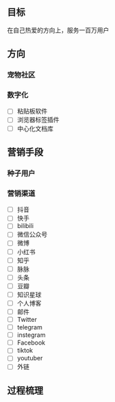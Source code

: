 ## 目标
在自己热爱的方向上，服务一百万用户



## 方向

### 宠物社区


### 数字化
- [ ] 粘贴板软件
- [ ] 浏览器标签插件
- [ ] 中心化文档库

## 营销手段
### 种子用户

### 营销渠道
- [ ] 抖音
- [ ] 快手
- [ ] bilibili
- [ ] 微信公众号
- [ ] 微博
- [ ] 小红书
- [ ] 知乎
- [ ] 脉脉
- [ ] 头条
- [ ] 豆瓣
- [ ] 知识星球
- [ ] 个人博客
- [ ] 邮件
- [ ] Twitter
- [ ] telegram
- [ ] instegram
- [ ] Facebook
- [ ] tiktok
- [ ] youtuber
- [ ] 外链

## 过程梳理
